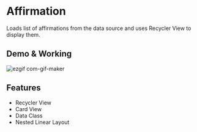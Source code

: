 # Affirmation

Loads list of affirmations from the data source and uses Recycler View to display them.


## Demo & Working

![ezgif com-gif-maker](https://user-images.githubusercontent.com/86758072/126904793-d25791c2-a3a9-4122-8b0d-57b879548223.gif)

## Features
- Recycler View
- Card View
- Data Class
- Nested Linear Layout
